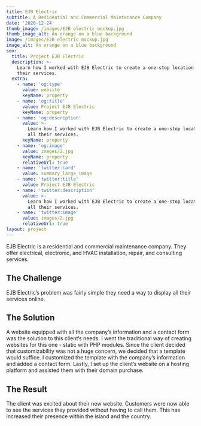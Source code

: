 ```yaml
---
title: EJB Electric
subtitle: A Residential and Commercial Maintenance Company
date: '2020-12-24'
thumb_image: /images/EJB electric mockup.jpg
thumb_image_alt: An orange on a blue background
image: /images/EJB electric mockup.jpg
image_alt: An orange on a blue background
seo:
  title: Project EJB Electric
  description: >-
    Learn how I worked with EJB Electric to create a one-stop location for all
    their services.
  extra:
    - name: 'og:type'
      value: website
      keyName: property
    - name: 'og:title'
      value: Project EJB Electric
      keyName: property
    - name: 'og:description'
      value: >-
        Learn how I worked with EJB Electric to create a one-stop location for
        all their services.
      keyName: property
    - name: 'og:image'
      value: images/2.jpg
      keyName: property
      relativeUrl: true
    - name: 'twitter:card'
      value: summary_large_image
    - name: 'twitter:title'
      value: Project EJB Electric
    - name: 'twitter:description'
      value: >-
        Learn how I worked with EJB Electric to create a one-stop location for
        all their services.
    - name: 'twitter:image'
      value: images/2.jpg
      relativeUrl: true
layout: project
---
```

EJB Electric is a residential and commercial maintenance company. They offer electrical, electronic, and HVAC installation, repair, and consulting services.

## The Challenge 


EJB Electric’s problem was fairly simple they need a way to display all their services online. 


## The Solution


A website equipped with all the company’s information and a contact form was the solution to this client’s needs. I went the traditional way of creating websites for this one - static with PHP modules. Since the client decided that customizability was not a huge concern, we decided that a template would suffice. I customized the template with the company’s information and added a contact form. Lastly, I set up the client’s website on a hosting platform and assisted them with their domain purchase.



## The Result

The client was excited about their new website. Customers were now able to see the services they provided without having to call them. This has increased their presence within the island and the country.
